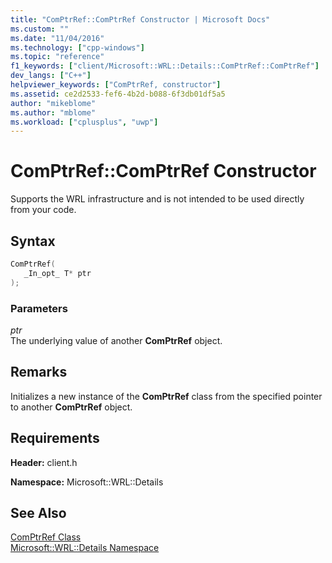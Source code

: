 ```yaml
---
title: "ComPtrRef::ComPtrRef Constructor | Microsoft Docs"
ms.custom: ""
ms.date: "11/04/2016"
ms.technology: ["cpp-windows"]
ms.topic: "reference"
f1_keywords: ["client/Microsoft::WRL::Details::ComPtrRef::ComPtrRef"]
dev_langs: ["C++"]
helpviewer_keywords: ["ComPtrRef, constructor"]
ms.assetid: ce2d2533-fef6-4b2d-b088-6f3db01df5a5
author: "mikeblome"
ms.author: "mblome"
ms.workload: ["cplusplus", "uwp"]
---
```

# ComPtrRef::ComPtrRef Constructor
Supports the WRL infrastructure and is not intended to be used directly from your code.  
  
## Syntax  
  
```cpp  
ComPtrRef(  
   _In_opt_ T* ptr  
);  
```  
  
### Parameters  
 *ptr*  
 The underlying value of another **ComPtrRef** object.  
  
## Remarks  
 Initializes a new instance of the **ComPtrRef** class from the specified pointer to another **ComPtrRef** object.  
  
## Requirements  
 **Header:** client.h  
  
 **Namespace:** Microsoft::WRL::Details  
  
## See Also  
 [ComPtrRef Class](../windows/comptrref-class.md)   
 [Microsoft::WRL::Details Namespace](../windows/microsoft-wrl-details-namespace.md)